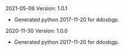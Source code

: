 2021-05-06 Version: 1.0.1
- Generated python 2017-11-20 for ddosbgp.

2020-11-30 Version: 1.0.0
- Generated python 2017-11-20 for ddosbgp.

